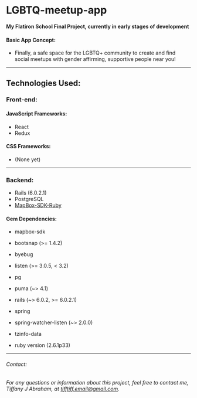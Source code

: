 # LGBTQ-meetup-app
 **My Flatiron School Final Project, currently in early stages of development**
 


 #### Basic App Concept:
  * Finally, a safe space for the LGBTQ+ community to create and find social meetups with gender affirming, supportive people near you!
  
---
## Technologies Used: 
### Front-end:
#### JavaScript Frameworks:
* React
* Redux
#### CSS Frameworks:
* (None yet)
 
 
 
---
### Backend:
* Rails (6.0.2.1)
* PostgreSQL
* [MapBox-SDK-Ruby](https://github.com/mapbox/mapbox-sdk-rb)

#### Gem Dependencies:
  * mapbox-sdk
  * bootsnap (>= 1.4.2)
 * byebug
  * listen (>= 3.0.5, < 3.2)
 *  pg
 *  puma (~> 4.1)
  * rails (~> 6.0.2, >= 6.0.2.1)
 *  spring
  * spring-watcher-listen (~> 2.0.0)
  * tzinfo-data
  
  *  ruby version (2.6.1p33)
----
###### Contact:
###### For any questions or information about this project, feel free to contact me, Tiffany J Abraham, at tifftiff.email@gmail.com.